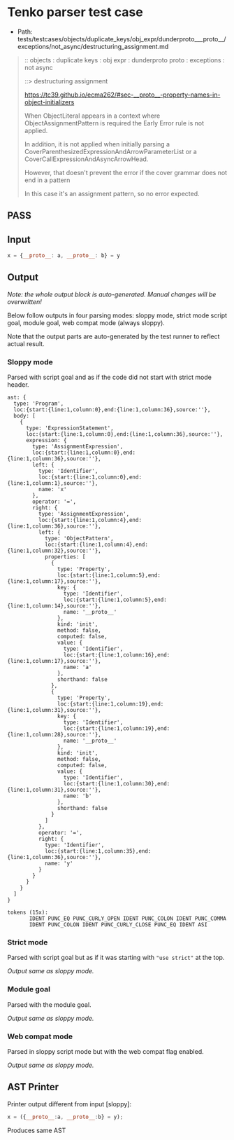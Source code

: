 # Tenko parser test case

- Path: tests/testcases/objects/duplicate_keys/obj_expr/dunderproto___proto__/exceptions/not_async/destructuring_assignment.md

> :: objects : duplicate keys : obj expr : dunderproto proto : exceptions : not async
>
> ::> destructuring assignment
>
> https://tc39.github.io/ecma262/#sec-__proto__-property-names-in-object-initializers
>
> When ObjectLiteral appears in a context where ObjectAssignmentPattern is required the Early Error rule is not applied.
>
> In addition, it is not applied when initially parsing a CoverParenthesizedExpressionAndArrowParameterList or a CoverCallExpressionAndAsyncArrowHead.
>
> However, that doesn't prevent the error if the cover grammar does not end in a pattern
>
> In this case it's an assignment pattern, so no error expected.

## PASS

## Input

`````js
x = {__proto__: a, __proto__: b} = y
`````

## Output

_Note: the whole output block is auto-generated. Manual changes will be overwritten!_

Below follow outputs in four parsing modes: sloppy mode, strict mode script goal, module goal, web compat mode (always sloppy).

Note that the output parts are auto-generated by the test runner to reflect actual result.

### Sloppy mode

Parsed with script goal and as if the code did not start with strict mode header.

`````
ast: {
  type: 'Program',
  loc:{start:{line:1,column:0},end:{line:1,column:36},source:''},
  body: [
    {
      type: 'ExpressionStatement',
      loc:{start:{line:1,column:0},end:{line:1,column:36},source:''},
      expression: {
        type: 'AssignmentExpression',
        loc:{start:{line:1,column:0},end:{line:1,column:36},source:''},
        left: {
          type: 'Identifier',
          loc:{start:{line:1,column:0},end:{line:1,column:1},source:''},
          name: 'x'
        },
        operator: '=',
        right: {
          type: 'AssignmentExpression',
          loc:{start:{line:1,column:4},end:{line:1,column:36},source:''},
          left: {
            type: 'ObjectPattern',
            loc:{start:{line:1,column:4},end:{line:1,column:32},source:''},
            properties: [
              {
                type: 'Property',
                loc:{start:{line:1,column:5},end:{line:1,column:17},source:''},
                key: {
                  type: 'Identifier',
                  loc:{start:{line:1,column:5},end:{line:1,column:14},source:''},
                  name: '__proto__'
                },
                kind: 'init',
                method: false,
                computed: false,
                value: {
                  type: 'Identifier',
                  loc:{start:{line:1,column:16},end:{line:1,column:17},source:''},
                  name: 'a'
                },
                shorthand: false
              },
              {
                type: 'Property',
                loc:{start:{line:1,column:19},end:{line:1,column:31},source:''},
                key: {
                  type: 'Identifier',
                  loc:{start:{line:1,column:19},end:{line:1,column:28},source:''},
                  name: '__proto__'
                },
                kind: 'init',
                method: false,
                computed: false,
                value: {
                  type: 'Identifier',
                  loc:{start:{line:1,column:30},end:{line:1,column:31},source:''},
                  name: 'b'
                },
                shorthand: false
              }
            ]
          },
          operator: '=',
          right: {
            type: 'Identifier',
            loc:{start:{line:1,column:35},end:{line:1,column:36},source:''},
            name: 'y'
          }
        }
      }
    }
  ]
}

tokens (15x):
       IDENT PUNC_EQ PUNC_CURLY_OPEN IDENT PUNC_COLON IDENT PUNC_COMMA
       IDENT PUNC_COLON IDENT PUNC_CURLY_CLOSE PUNC_EQ IDENT ASI
`````

### Strict mode

Parsed with script goal but as if it was starting with `"use strict"` at the top.

_Output same as sloppy mode._

### Module goal

Parsed with the module goal.

_Output same as sloppy mode._

### Web compat mode

Parsed in sloppy script mode but with the web compat flag enabled.

_Output same as sloppy mode._

## AST Printer

Printer output different from input [sloppy]:

````js
x = ({__proto__:a, __proto__:b} = y);
````

Produces same AST
